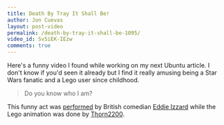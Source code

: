 ```yaml
---
title: Death By Tray It Shall Be!
author: Jon Cuevas
layout: post-video
permalink: /death-by-tray-it-shall-be-1095/
video_id: Sv5iEK-IEzw
comments: true
---
```

<p class="lead">Here's a funny video I found while working on my next Ubuntu article. I don't know if you'd seen it already but I find it really amusing being a Star Wars fanatic and a Lego user since childhood.</p>

<blockquote>
<p class="lead">Do you know who I am?</p>
</blockquote>

<p>This funny act was <a href="http://youtube.com/watch?v=hp69rg6Hdlo&feature=related" target="_blank">performed</a> by British comedian <a href="http://www.eddieizzard.com" target="_blank">Eddie Izzard</a> while the Lego animation was done by <a href="http://www.youtube.com/user/Thorn2200" target="_blank">Thorn2200</a>.</p>